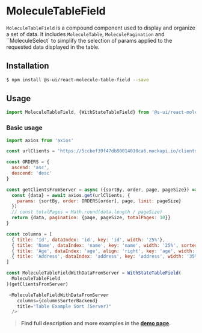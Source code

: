 # MoleculeTableField

`MoleculeTableField` is a compound component used to display and organize a set of data.  It includes `MoleculeTable`, `MoleculePagination` and ``MoleculeSelect` to simplify the selection of params applied to the requested data displayed in the table.

## Installation

```sh
$ npm install @s-ui/react-molecule-table-field --save
```

## Usage

```js
import MoleculeTableField, {WithStateTableField} from '@s-ui/react-molecule-table-field'
```

### Basic usage

```js
import axios from 'axios'

const urlClients = 'https://5ccbef39f47db80014010ca6.mockapi.io/clients'

const ORDERS = {
  ascend: 'asc',
  descend: 'desc'
}

const getClientsFromServer = async ({sortBy, order, page, pageSize}) => {
  const {data} = await axios.get(urlClients, {
    params: {sortBy, order: ORDERS[order], page, limit: pageSize}
  })
  // const totalPages = Math.round(data.length / pageSize)
  return {data, pagination: {page, pageSize, totalPages: 10}}
}

const columns = [
  { title: 'Id', dataIndex: 'id', key: 'id', width: '25%'},
  { title: 'Name', dataIndex: 'name', key: 'name', width: '25%', sorter: true },
  { title: 'Age', dataIndex: 'age', align: 'right', key: 'age', width: '15%', sorter: true },
  { title: 'Address', dataIndex: 'address', key: 'address', width: '35%' }
]

const MoleculeTableFieldWithDataFromServer = WithStateTableField(
  MoleculeTableField
)(getClientsFromServer)
```

```js
 <MoleculeTableFieldWithDataFromServer
    columns={columnsSorterBackend}
    title="Table Example Sort (Server)"
  />
```


> **Find full description and more examples in the [demo page](https://sui-components.now.sh/workbench/molecule/table/demo).**
